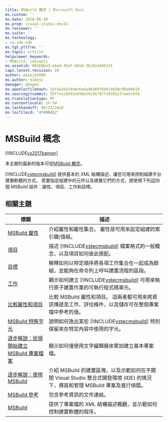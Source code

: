 ```yaml
---
title: MSBuild 概念 | Microsoft Docs
ms.custom: ''
ms.date: 2018-06-30
ms.prod: visual-studio-dev14
ms.reviewer: ''
ms.suite: ''
ms.technology:
- vs-ide-sdk
ms.tgt_pltfrm: ''
ms.topic: article
helpviewer_keywords:
- MSBuild, concepts
ms.assetid: 083b8ba3-e4ad-45af-bb5d-3bc81d406131
caps.latest.revision: 20
author: mikejo5000
ms.author: mikejo
manager: ghogen
ms.openlocfilehash: 1bfaa3da19a9c6eda46d09fbb4c9d30c96e04b18
ms.sourcegitcommit: 55f7ce2d5d2e458e35c45787f1935b237ee5c9f8
ms.translationtype: MT
ms.contentlocale: zh-TW
ms.lasthandoff: 08/22/2018
ms.locfileid: "47499452"
---
```

# <a name="msbuild-concepts"></a>MSBuild 概念
[!INCLUDE[vs2017banner](../includes/vs2017banner.md)]

本主題的最新的版本可從[MSBuild 概念](https://docs.microsoft.com/visualstudio/msbuild/msbuild-concepts)。  
  
  
[!INCLUDE[vstecmsbuild](../includes/vstecmsbuild-md.md)] 提供基本的 XML 結構描述，讓您可用來控制組建平台建置軟體的方式。 若要指定組建中的元件以及建置它們的方式，請使用下列這四個 MSBuild 組件︰屬性、項目、工作和目標。  
  
## <a name="related-topics"></a>相關主題  
  
|標題|描述|  
|-----------|-----------------|  
|[MSBuild 屬性](../msbuild/msbuild-properties1.md)|介紹屬性和屬性集合。 屬性是可用來設定組建的索引鍵/值組。|  
|[項目](../msbuild/msbuild-items.md)|描述 [!INCLUDE[vstecmsbuild](../includes/vstecmsbuild-md.md)] 檔案格式的一般概念，以及項目如何彼此搭配。|  
|[目標](../msbuild/msbuild-targets.md)|解釋如何以特定順序將各項工作集合在一起成為群組，並能夠在命令列上呼叫建置流程的區段。|  
|[工作](../msbuild/msbuild-tasks.md)|顯示如何建立 [!INCLUDE[vstecmsbuild](../includes/vstecmsbuild-md.md)] 可用來執行原子建置作業的可執行程式碼單元。|  
|[比較屬性和項目](../msbuild/comparing-properties-and-items.md)|比較 MSBuild 屬性和項目。 這兩者都可用來將資訊傳遞至工作、評估條件，以及儲存可在整個專案檔中參考的值。|  
|[MSBuild 特殊字元](../msbuild/msbuild-special-characters.md)|說明如何逸出某些 [!INCLUDE[vstecmsbuild](../includes/vstecmsbuild-md.md)] 特別保留來在特定內容中使用的字元。|  
|[逐步解說：從頭開始建立 MSBuild 專案檔案](../msbuild/walkthrough-creating-an-msbuild-project-file-from-scratch.md)|顯示如何僅使用文字編輯器來累加建立基本專案檔。|  
|[逐步解說：使用 MSBuild](../msbuild/walkthrough-using-msbuild.md)|介紹 MSBuild 的建置區塊，以及示範如何在不關閉 Visual Studio 整合式開發環境 (IDE) 的情況下，撰寫和管理 MSBuild 專案及進行偵錯。|  
|[MSBuild 參考](../msbuild/msbuild-reference.md)|包含參考資訊的文件連結。|  
|[ MSBuild](http://msdn.microsoft.com/en-us/e39f13f7-1e1d-4435-95ca-0c222bca071c)|提供了專案檔的 XML 結構描述概觀，並示範如何控制建置軟體的程序。|




